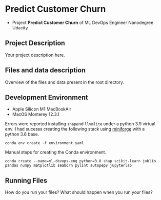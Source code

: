 # Predict Customer Churn

- Project **Predict Customer Churn** of ML DevOps Engineer Nanodegree Udacity

## Project Description
Your project description here.

## Files and data description
Overview of the files and data present in the root directory. 

## Development Environment

- Apple Silicon M1 MacBookAir
- MacOS Monterey 12.3.1

Errors were reported installing `shap`and `llvmlite` under a python 3.9 virtual env.
I had sucesss creating the following stack using [miniforge](https://github.com/conda-forge/miniforge) with a python 3.8 base.

```
conda env create -f environment.yaml
```

Manual steps for creating the Conda environment.

```
conda create --name=ml-devops-eng python=3.8 shap scikit-learn joblib pandas numpy matplotlib seaborn pylint autopep8 jupyterlab
```

## Running Files
How do you run your files? What should happen when you run your files?



